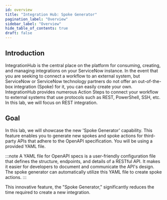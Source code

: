 ```yaml
---
id: overview
title: "Integration Hub: Spoke Generator"
pagination_label: "Overview"
sidebar_label: "Overview"
hide_table_of_contents: true
draft: false
---
```


## Introduction

IntegrationHub is the central place on the platform for consuming, creating, and managing integrations on your ServiceNow instance. In the event that you are seeking to connect a workflow to an external system, but ServiceNow or ServiceNow technology partners do not offer an out-of-the-box integration (Spoke) for it, you can easily create your own. IntegrationHub provides numerous Action Steps to connect your workflow to external systems that use protocols such as REST, PowerShell, SSH, etc. In this lab, we will focus on REST integration.

## Goal 

In this lab, we will showcase the new 'Spoke Generator' capability. This feature enables you to generate new spokes and spoke actions for third-party APIs that adhere to the OpenAPI specification. You will be using a provided YAML file.

:::note
A YAML file for OpenAPI specs is a user-friendly configuration file that defines the structure, endpoints, and details of a RESTful API. It makes it easier for developers to document and communicate the API's design. The spoke generator can automatically utilize this YAML file to create spoke actions.
:::

   
This innovative feature, the "Spoke Generator," significantly reduces the time required to create a new integration.
